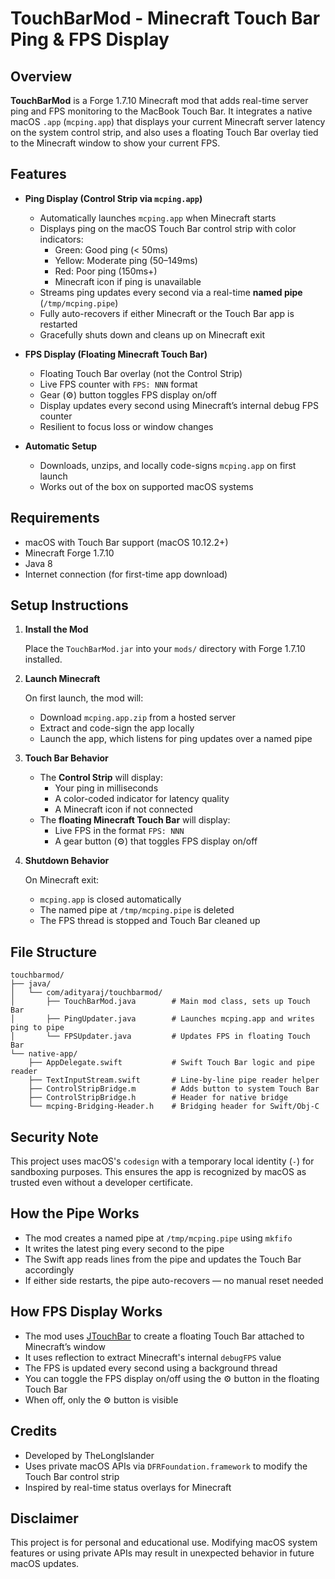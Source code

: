 # TouchBarMod - Minecraft Touch Bar Ping & FPS Display

## Overview

**TouchBarMod** is a Forge 1.7.10 Minecraft mod that adds real-time server ping and FPS monitoring to the MacBook Touch Bar. It integrates a native macOS `.app` (`mcping.app`) that displays your current Minecraft server latency on the system control strip, and also uses a floating Touch Bar overlay tied to the Minecraft window to show your current FPS.

## Features

- **Ping Display (Control Strip via `mcping.app`)**
  - Automatically launches `mcping.app` when Minecraft starts
  - Displays ping on the macOS Touch Bar control strip with color indicators:
    - Green: Good ping (< 50ms)
    - Yellow: Moderate ping (50–149ms)
    - Red: Poor ping (150ms+)
    - Minecraft icon if ping is unavailable
  - Streams ping updates every second via a real-time **named pipe** (`/tmp/mcping.pipe`)
  - Fully auto-recovers if either Minecraft or the Touch Bar app is restarted
  - Gracefully shuts down and cleans up on Minecraft exit

- **FPS Display (Floating Minecraft Touch Bar)**
  - Floating Touch Bar overlay (not the Control Strip)
  - Live FPS counter with `FPS: NNN` format
  - Gear (⚙) button toggles FPS display on/off
  - Display updates every second using Minecraft’s internal debug FPS counter
  - Resilient to focus loss or window changes

- **Automatic Setup**
  - Downloads, unzips, and locally code-signs `mcping.app` on first launch
  - Works out of the box on supported macOS systems

## Requirements

- macOS with Touch Bar support (macOS 10.12.2+)
- Minecraft Forge 1.7.10
- Java 8
- Internet connection (for first-time app download)

## Setup Instructions

1. **Install the Mod**

   Place the `TouchBarMod.jar` into your `mods/` directory with Forge 1.7.10 installed.

2. **Launch Minecraft**

   On first launch, the mod will:
   - Download `mcping.app.zip` from a hosted server
   - Extract and code-sign the app locally
   - Launch the app, which listens for ping updates over a named pipe

3. **Touch Bar Behavior**

   - The **Control Strip** will display:
     - Your ping in milliseconds
     - A color-coded indicator for latency quality
     - A Minecraft icon if not connected
   - The **floating Minecraft Touch Bar** will display:
     - Live FPS in the format `FPS: NNN`
     - A gear button (⚙) that toggles FPS display on/off

4. **Shutdown Behavior**

   On Minecraft exit:
   - `mcping.app` is closed automatically
   - The named pipe at `/tmp/mcping.pipe` is deleted
   - The FPS thread is stopped and Touch Bar cleaned up

## File Structure

```
touchbarmod/
├── java/
│   └── com/adityaraj/touchbarmod/
│       ├── TouchBarMod.java        # Main mod class, sets up Touch Bar
│       ├── PingUpdater.java        # Launches mcping.app and writes ping to pipe
│       └── FPSUpdater.java         # Updates FPS in floating Touch Bar
└── native-app/
    ├── AppDelegate.swift           # Swift Touch Bar logic and pipe reader
    ├── TextInputStream.swift       # Line-by-line pipe reader helper
    ├── ControlStripBridge.m        # Adds button to system Touch Bar
    ├── ControlStripBridge.h        # Header for native bridge
    └── mcping-Bridging-Header.h    # Bridging header for Swift/Obj-C
```

## Security Note

This project uses macOS's `codesign` with a temporary local identity (`-`) for sandboxing purposes. This ensures the app is recognized by macOS as trusted even without a developer certificate.

## How the Pipe Works

- The mod creates a named pipe at `/tmp/mcping.pipe` using `mkfifo`
- It writes the latest ping every second to the pipe
- The Swift app reads lines from the pipe and updates the Touch Bar accordingly
- If either side restarts, the pipe auto-recovers — no manual reset needed

## How FPS Display Works

- The mod uses [JTouchBar](https://github.com/Thizzer/JTouchBar) to create a floating Touch Bar attached to Minecraft’s window
- It uses reflection to extract Minecraft's internal `debugFPS` value
- The FPS is updated every second using a background thread
- You can toggle the FPS display on/off using the ⚙ button in the floating Touch Bar
- When off, only the ⚙ button is visible

## Credits

- Developed by TheLongIslander
- Uses private macOS APIs via `DFRFoundation.framework` to modify the Touch Bar control strip
- Inspired by real-time status overlays for Minecraft

## Disclaimer

This project is for personal and educational use. Modifying macOS system features or using private APIs may result in unexpected behavior in future macOS updates.
